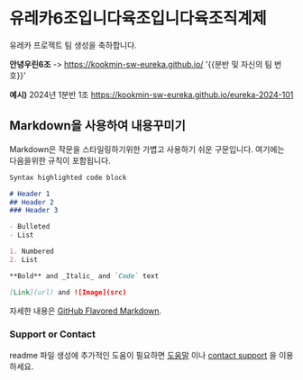 # 유레카6조입니다육조입니다육조직계제 

유레카 프로젝트 팀 생성을 축하합니다.

**안녕우린6조** -> https://kookmin-sw-eureka.github.io/ '{{분반 및 자신의 팀 번호}}'

**예시)** 2024년 1분반 1조  https://kookmin-sw-eureka.github.io/eureka-2024-101

## Markdown을 사용하여 내용꾸미기

Markdown은 작문을 스타일링하기위한 가볍고 사용하기 쉬운 구문입니다. 여기에는 다음을위한 규칙이 포함됩니다.

```markdown
Syntax highlighted code block

# Header 1
## Header 2
### Header 3

- Bulleted
- List

1. Numbered
2. List

**Bold** and _Italic_ and `Code` text

[Link](url) and ![Image](src)
```

자세한 내용은 [GitHub Flavored Markdown](https://guides.github.com/features/mastering-markdown/).

### Support or Contact

readme 파일 생성에 추가적인 도움이 필요하면 [도움말](https://help.github.com/articles/about-readmes/) 이나 [contact support](https://github.com/contact) 을 이용하세요.
